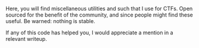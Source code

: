 Here, you will find miscellaneous utilities and such that I use for CTFs. Open sourced for the benefit of the community, and since people might find these useful. Be warned: nothing is stable.

If any of this code has helped you, I would appreciate a mention in a relevant writeup.